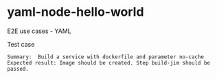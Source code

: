 # yaml-node-hello-world
E2E use cases - YAML

Test case

```
Summary:  Build a service with dockerfile and parameter no-cache
Expected result: Image should be created. Step build-jim should be passed.
```
